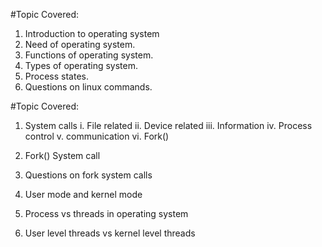 #Topic Covered:

1. Introduction to operating system
2. Need of operating system.
3. Functions of operating system.
4. Types of operating system.
5. Process states.
6. Questions on linux commands.

#Topic Covered:

1. System calls
i. File related
ii. Device related
iii. Information
iv. Process control
v. communication
vi. Fork()

2. Fork() System call 
3. Questions on fork system calls
4. User mode and kernel mode
5. Process vs threads in operating system
6. User level threads vs kernel level threads
